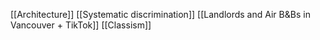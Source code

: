 [[Architecture]]
[[Systematic discrimination]]
[[Landlords and Air B&Bs in Vancouver + TikTok]]
[[Classism]]


